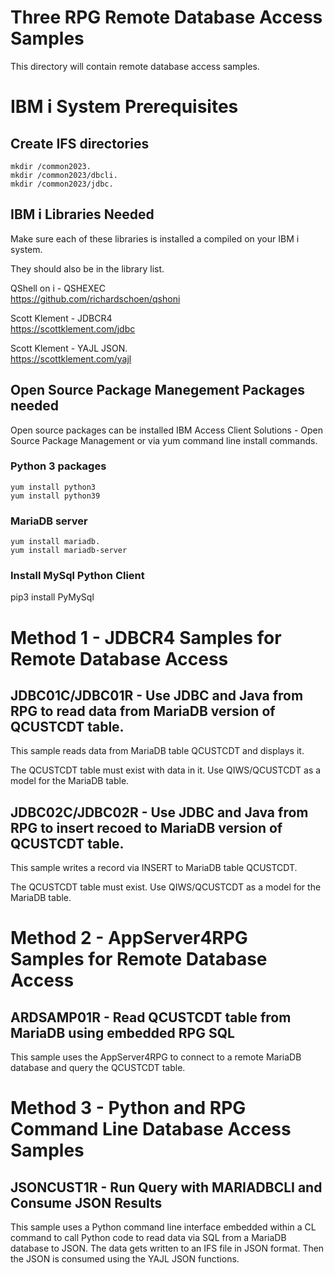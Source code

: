 # Three RPG Remote Database Access Samples

This directory will contain remote database access samples.

# IBM i System Prerequisites

## Create IFS directories
```
mkdir /common2023.  
mkdir /common2023/dbcli.  
mkdir /common2023/jdbc. 
```

## IBM i Libraries Needed
Make sure each of these libraries is installed a compiled on your IBM i system.    

They should also be in the library list. 

QShell on i - QSHEXEC  
https://github.com/richardschoen/qshoni

Scott Klement - JDBCR4    
https://scottklement.com/jdbc

Scott Klement - YAJL JSON.  
https://scottklement.com/yajl

## Open Source Package Manegement Packages needed 
Open source packages can be installed IBM Access Client Solutions - Open Source Package Management or via yum command line install commands.

### Python 3 packages
```
yum install python3   
yum install python39   
```

### MariaDB server
```
yum install mariadb.  
yum install mariadb-server    
```

### Install MySql Python Client
pip3 install PyMySql

# Method 1 - JDBCR4 Samples for Remote Database Access

## JDBC01C/JDBC01R - Use JDBC and Java from RPG to read data from MariaDB version of QCUSTCDT table.
This sample reads data from MariaDB table QCUSTCDT and displays it.    

The QCUSTCDT table must exist with data in it. Use QIWS/QCUSTCDT as a model for the MariaDB table.

## JDBC02C/JDBC02R - Use JDBC and Java from RPG to insert recoed to MariaDB version of QCUSTCDT table.
This sample writes a record via INSERT to MariaDB table QCUSTCDT.

The QCUSTCDT table must exist. Use QIWS/QCUSTCDT as a model for the MariaDB table.

# Method 2 - AppServer4RPG Samples for Remote Database Access

## ARDSAMP01R - Read QCUSTCDT table from MariaDB using embedded RPG SQL
This sample uses the AppServer4RPG to connect to a remote MariaDB database and query the QCUSTCDT table.

# Method 3 - Python and RPG Command Line Database Access Samples

## JSONCUST1R - Run Query with MARIADBCLI and Consume JSON Results
This sample uses a Python command line interface embedded within a CL command to call Python code to read data via SQL from a MariaDB database to JSON. The data gets written to an IFS file in JSON format. Then the JSON is consumed using the YAJL JSON functions.




